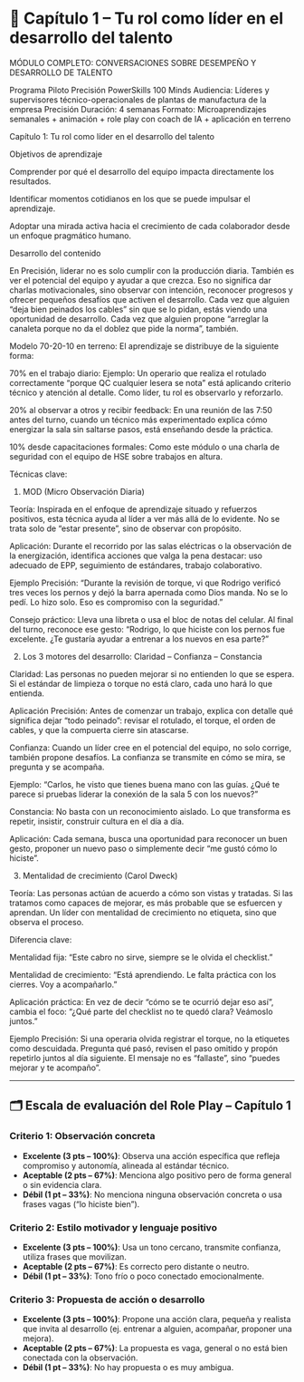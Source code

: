 # 📘 Capítulo 1 – Tu rol como líder en el desarrollo del talento

MÓDULO COMPLETO: CONVERSACIONES SOBRE DESEMPEÑO Y DESARROLLO DE TALENTO

Programa Piloto Precisión PowerSkills 100 Minds
Audiencia: Líderes y supervisores técnico-operacionales de plantas de manufactura de la empresa Precisión
Duración: 4 semanas
Formato: Microaprendizajes semanales + animación + role play con coach de IA + aplicación en terreno

Capítulo 1: Tu rol como líder en el desarrollo del talento

Objetivos de aprendizaje

Comprender por qué el desarrollo del equipo impacta directamente los resultados.

Identificar momentos cotidianos en los que se puede impulsar el aprendizaje.

Adoptar una mirada activa hacia el crecimiento de cada colaborador desde un enfoque pragmático humano.

Desarrollo del contenido

En Precisión, liderar no es solo cumplir con la producción diaria. También es ver el potencial del equipo y ayudar a que crezca. Eso no significa dar charlas motivacionales, sino observar con intención, reconocer progresos y ofrecer pequeños desafíos que activen el desarrollo. Cada vez que alguien “deja bien peinados los cables” sin que se lo pidan, estás viendo una oportunidad de desarrollo. Cada vez que alguien propone “arreglar la canaleta porque no da el doblez que pide la norma”, también.

Modelo 70-20-10 en terreno: El aprendizaje se distribuye de la siguiente forma:

70% en el trabajo diario: Ejemplo: Un operario que realiza el rotulado correctamente “porque QC cualquier lesera se nota” está aplicando criterio técnico y atención al detalle. Como líder, tu rol es observarlo y reforzarlo.

20% al observar a otros y recibir feedback: En una reunión de las 7:50 antes del turno, cuando un técnico más experimentado explica cómo energizar la sala sin saltarse pasos, está enseñando desde la práctica.

10% desde capacitaciones formales: Como este módulo o una charla de seguridad con el equipo de HSE sobre trabajos en altura.

Técnicas clave:

1. MOD (Micro Observación Diaria)

Teoría: Inspirada en el enfoque de aprendizaje situado y refuerzos positivos, esta técnica ayuda al líder a ver más allá de lo evidente. No se trata solo de “estar presente”, sino de observar con propósito.

Aplicación: Durante el recorrido por las salas eléctricas o la observación de la energización, identifica acciones que valga la pena destacar: uso adecuado de EPP, seguimiento de estándares, trabajo colaborativo.

Ejemplo Precisión: “Durante la revisión de torque, vi que Rodrigo verificó tres veces los pernos y dejó la barra apernada como Dios manda. No se lo pedí. Lo hizo solo. Eso es compromiso con la seguridad.”

Consejo práctico: Lleva una libreta o usa el bloc de notas del celular. Al final del turno, reconoce ese gesto: “Rodrigo, lo que hiciste con los pernos fue excelente. ¿Te gustaría ayudar a entrenar a los nuevos en esa parte?”

2. Los 3 motores del desarrollo: Claridad – Confianza – Constancia

Claridad: Las personas no pueden mejorar si no entienden lo que se espera. Si el estándar de limpieza o torque no está claro, cada uno hará lo que entienda.

Aplicación Precisión: Antes de comenzar un trabajo, explica con detalle qué significa dejar “todo peinado”: revisar el rotulado, el torque, el orden de cables, y que la compuerta cierre sin atascarse.

Confianza: Cuando un líder cree en el potencial del equipo, no solo corrige, también propone desafíos. La confianza se transmite en cómo se mira, se pregunta y se acompaña.

Ejemplo: “Carlos, he visto que tienes buena mano con las guías. ¿Qué te parece si pruebas liderar la conexión de la sala 5 con los nuevos?”

Constancia: No basta con un reconocimiento aislado. Lo que transforma es repetir, insistir, construir cultura en el día a día.

Aplicación: Cada semana, busca una oportunidad para reconocer un buen gesto, proponer un nuevo paso o simplemente decir “me gustó cómo lo hiciste”.

3. Mentalidad de crecimiento (Carol Dweck)

Teoría: Las personas actúan de acuerdo a cómo son vistas y tratadas. Si las tratamos como capaces de mejorar, es más probable que se esfuercen y aprendan. Un líder con mentalidad de crecimiento no etiqueta, sino que observa el proceso.

Diferencia clave:

Mentalidad fija: “Este cabro no sirve, siempre se le olvida el checklist.”

Mentalidad de crecimiento: “Está aprendiendo. Le falta práctica con los cierres. Voy a acompañarlo.”

Aplicación práctica: En vez de decir “cómo se te ocurrió dejar eso así”, cambia el foco: “¿Qué parte del checklist no te quedó clara? Veámoslo juntos.”

Ejemplo Precisión: Si una operaria olvida registrar el torque, no la etiquetes como descuidada. Pregunta qué pasó, revisen el paso omitido y propón repetirlo juntos al día siguiente. El mensaje no es “fallaste”, sino “puedes mejorar y te acompaño”.


---

## 🗂️ Escala de evaluación del Role Play – Capítulo 1

### Criterio 1: Observación concreta

- **Excelente (3 pts – 100%)**: Observa una acción específica que refleja compromiso y autonomía, alineada al estándar técnico.  
- **Aceptable (2 pts – 67%)**: Menciona algo positivo pero de forma general o sin evidencia clara.  
- **Débil (1 pt – 33%)**: No menciona ninguna observación concreta o usa frases vagas (“lo hiciste bien”).

### Criterio 2: Estilo motivador y lenguaje positivo

- **Excelente (3 pts – 100%)**: Usa un tono cercano, transmite confianza, utiliza frases que movilizan.  
- **Aceptable (2 pts – 67%)**: Es correcto pero distante o neutro.  
- **Débil (1 pt – 33%)**: Tono frío o poco conectado emocionalmente.

### Criterio 3: Propuesta de acción o desarrollo

- **Excelente (3 pts – 100%)**: Propone una acción clara, pequeña y realista que invita al desarrollo (ej. entrenar a alguien, acompañar, proponer una mejora).  
- **Aceptable (2 pts – 67%)**: La propuesta es vaga, general o no está bien conectada con la observación.  
- **Débil (1 pt – 33%)**: No hay propuesta o es muy ambigua.

